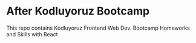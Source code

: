 # After Kodluyoruz Bootcamp
 This repo contains Kodluyoruz Frontend Web Dev. Bootcamp Homeworks and Skills with React
